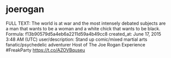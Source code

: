# joerogan

FULL TEXT: The world is at war and the most intensely debated subjects are a man that wants to be a woman and a white chick that wants to be black.
Formula: f13b90579d5a4eb6a2211d59a4b49cc8
created_at: June 17, 2015 3:48 AM (UTC)
user/description: Stand up comic/mixed martial arts fanatic/psychedelic adventurer Host of The Joe Rogan Experience #FreakParty https://t.co/AZOVBquseu